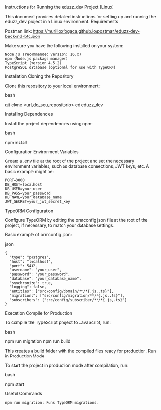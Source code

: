 Instructions for Running the eduzz_dev Project (Linux)

This document provides detailed instructions for setting up and running the eduzz_dev project in a Linux environment.
Requirements

Postman link: https://murilloxfogaca.github.io/postman/eduzz-dev-backend-btc.json

Make sure you have the following installed on your system:

    Node.js (recommended version: 16.x)
    npm (Node.js package manager)
    TypeScript (version 4.5.2)
    PostgreSQL database (optional for use with TypeORM)

Installation
Cloning the Repository

Clone this repository to your local environment:

bash

git clone <url_do_seu_repositorio>
cd eduzz_dev

Installing Dependencies

Install the project dependencies using npm:

bash

npm install

Configuration
Environment Variables

Create a .env file at the root of the project and set the necessary environment variables, such as database connections, JWT keys, etc. A basic example might be:


    PORT=3000
    DB_HOST=localhost
    DB_USER=your_user
    DB_PASS=your_password
    DB_NAME=your_database_name
    JWT_SECRET=your_jwt_secret_key

TypeORM Configuration

Configure TypeORM by editing the ormconfig.json file at the root of the project, if necessary, to match your database settings.

Basic example of ormconfig.json:

json

    {
      "type": "postgres",
      "host": "localhost",
      "port": 5432,
      "username": "your_user",
      "password": "your_password",
      "database": "your_database_name",
      "synchronize": true,
      "logging": false,
      "entities": ["src/config/domain/**/*{.js,.ts}"],
      "migrations": ["src/config/migration/**/*{.js,.ts}"],
      "subscribers": ["src/config/subscriber/**/*{.js,.ts}"]
    }

Execution
Compile for Production

To compile the TypeScript project to JavaScript, run:

bash

npm run migration
npm run build

This creates a build folder with the compiled files ready for production.
Run in Production Mode

To start the project in production mode after compilation, run:

bash

npm start

Useful Commands

    npm run migration: Runs TypeORM migrations.
